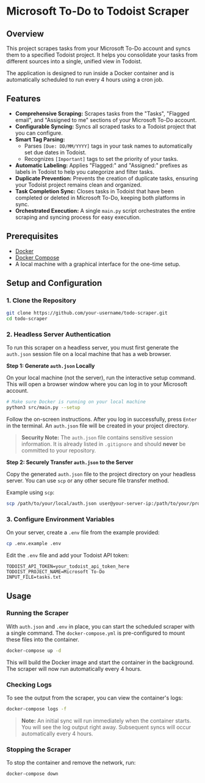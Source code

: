 # Microsoft To-Do to Todoist Scraper

## Overview

This project scrapes tasks from your Microsoft To-Do account and syncs them to a specified Todoist project. It helps you consolidate your tasks from different sources into a single, unified view in Todoist.

The application is designed to run inside a Docker container and is automatically scheduled to run every 4 hours using a cron job.

## Features

*   **Comprehensive Scraping:** Scrapes tasks from the "Tasks", "Flagged email", and "Assigned to me" sections of your Microsoft To-Do account.
*   **Configurable Syncing:** Syncs all scraped tasks to a Todoist project that you can configure.
*   **Smart Tag Parsing:**
    *   Parses `[Due: DD/MM/YYYY]` tags in your task names to automatically set due dates in Todoist.
    *   Recognizes `[Important]` tags to set the priority of your tasks.
*   **Automatic Labeling:** Applies "Flagged:" and "Assigned:" prefixes as labels in Todoist to help you categorize and filter tasks.
*   **Duplicate Prevention:** Prevents the creation of duplicate tasks, ensuring your Todoist project remains clean and organized.
*   **Task Completion Sync:** Closes tasks in Todoist that have been completed or deleted in Microsoft To-Do, keeping both platforms in sync.
*   **Orchestrated Execution:** A single `main.py` script orchestrates the entire scraping and syncing process for easy execution.

## Prerequisites

*   [Docker](https://www.docker.com/get-started)
*   [Docker Compose](https://docs.docker.com/compose/install/)
*   A local machine with a graphical interface for the one-time setup.

## Setup and Configuration

### 1. Clone the Repository

```bash
git clone https://github.com/your-username/todo-scraper.git
cd todo-scraper
```

### 2. Headless Server Authentication

To run this scraper on a headless server, you must first generate the `auth.json` session file on a local machine that has a web browser.

**Step 1: Generate `auth.json` Locally**

On your local machine (not the server), run the interactive setup command. This will open a browser window where you can log in to your Microsoft account.

```bash
# Make sure Docker is running on your local machine
python3 src/main.py --setup
```

Follow the on-screen instructions. After you log in successfully, press `Enter` in the terminal. An `auth.json` file will be created in your project directory.

> **Security Note:** The `auth.json` file contains sensitive session information. It is already listed in `.gitignore` and should **never** be committed to your repository.

**Step 2: Securely Transfer `auth.json` to the Server**

Copy the generated `auth.json` file to the project directory on your headless server. You can use `scp` or any other secure file transfer method.

Example using `scp`:

```bash
scp /path/to/your/local/auth.json user@your-server-ip:/path/to/your/project/
```

### 3. Configure Environment Variables

On your server, create a `.env` file from the example provided:

```bash
cp .env.example .env
```

Edit the `.env` file and add your Todoist API token:

```
TODOIST_API_TOKEN=your_todoist_api_token_here
TODOIST_PROJECT_NAME=Microsoft To-Do
INPUT_FILE=tasks.txt
```

## Usage

### Running the Scraper

With `auth.json` and `.env` in place, you can start the scheduled scraper with a single command. The `docker-compose.yml` is pre-configured to mount these files into the container.

```bash
docker-compose up -d
```

This will build the Docker image and start the container in the background. The scraper will now run automatically every 4 hours.

### Checking Logs

To see the output from the scraper, you can view the container's logs:

```bash
docker-compose logs -f
```

> **Note:** An initial sync will run immediately when the container starts. You will see the log output right away. Subsequent syncs will occur automatically every 4 hours.

### Stopping the Scraper

To stop the container and remove the network, run:

```bash
docker-compose down
```